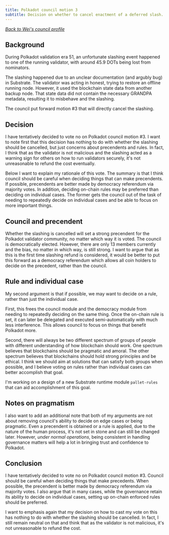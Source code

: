 ```yaml
---
title: Polkadot council motion 3
subtitle: Decision on whether to cancel enactment of a deferred slash.
---
```


*[Back to Wei's council
profile](https://that.world/~wei/polkadot/council/)*

## Background

During Polkadot validation era 51, an unfortunate slashing event
happened to one of the running validator, with around 45.9 DOTs being
lost from nominators.

The slashing happened due to an unclear documentation (and argubly
bug) in Substrate. The validator was acting in honest, trying to
restore an offline running node. However, it used the blockchain state
data from another backup node. That state data did not contain the
necessary GRANDPA metadata, resulting it to misbehave and the
slashing.

The council put forward motion #3 that will directly cancel the
slashing.

## Decision

I have tentatively decided to vote no on Polkadot council motion #3. I
want to note first that this decision has nothing to do with whether
the slashing should be cancelled, but just concerns about precendents
and rules. In fact, I think that as the validator is not malicious and
the slashing acted as a warning sign for others on how to run
validators securely, it's not unreasonable to refund the cost
eventually.

Below I want to explain my rationale of this vote. The summary is that
I think council should be careful when deciding things that can make
precendents. If possible, precendents are better made by democracy
referendum via majority votes. In addition, deciding on-chain rules
may be preferred than deciding on individual cases. The former gets
the council out of the task of needing to repeatedly decide on
individual cases and be able to focus on more important things.

## Council and precendent

Whether the slashing is cancelled will set a strong precendent for the
Polkadot validator community, no matter which way it is voted. The
council is democratically elected. However, there are only 13 members
currently and the bias, no matter in which way, is still strong. I
want to argue that as this is the first time slashing refund is
considered, it would be better to put this forward as a democracy
referendum which allows all coin holders to decide on the precedent,
rather than the council.

## Rule and individual case

My second argument is that if possible, we may want to decide on a
rule, rather than just the individual case.

First, this frees the council module and the democracy module from
needing to repeatedly deciding on the same thing. Once the on-chain
rule is set, it can later be delegated and executed semi-automatically
with much less interference. This allows council to focus on things
that benefit Polkadot more.

Second, there will always be two different spectrum of groups of
people with different understanding of how blockchain should work. One
spectrum believes that blockchains should be pragmatic and amoral. The
other spectrum believes that blockchains should hold strong principles
and be ethical. I think we should aim at solutions that can satisfy
both groups when possible, and I believe voting on rules rather than
individual cases can better accomplish that goal.

I'm working on a design of a new Substrate runtime module
`pallet-rules` that can aid accomplishment of this goal.

## Notes on pragmatism

I also want to add an additional note that both of my arguments are
not about removing council's ability to decide on edge cases or being
pragmatic. Even a precendent is obtained or a rule is applied, due to
the nature of the human process, it's not set in stone and can still
be changed later. However, *under normal operations*, being consistent
in handling governance matters will help a lot in bringing trust and
confidence to Polkadot.

## Conclusion

I have tentatively decided to vote no on Polkadot council motion
#3. Council should be careful when deciding things that make
precedents. When possible, the precendent is better made by democracy
referendum via majority votes. I also argue that in many cases,
while the governance retain its ability to decide on individual cases,
setting up on-chain enforced rules should be preferred.

I want to emphasis again that my decision on how to cast my vote on
this has nothing to do with whether the slashing should be
cancelled. In fact, I still remain neutral on that and think that as
the validator is not malicious, it's not unreasonable to refund the
cost.
